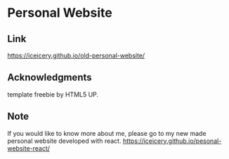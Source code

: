 # Personal Website

## Link

https://iceicery.github.io/old-personal-website/

## Acknowledgments

template freebie by HTML5 UP.

## Note

If you would like to know more about me, please go to my new made personal website developed with react. https://iceicery.github.io/pesonal-website-react/
